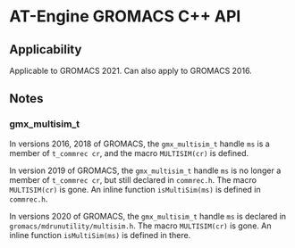 # AT-Engine GROMACS C++ API

## Applicability

Applicable to GROMACS 2021.
Can also apply to GROMACS 2016.

## Notes

### gmx_multisim_t

In versions 2016, 2018 of GROMACS,
the `gmx_multisim_t` handle `ms` is
a member of `t_commrec cr`,
and the macro `MULTISIM(cr)` is defined.

In version 2019 of GROMACS,
the `gmx_multisim_t` handle `ms` is
no longer a member of `t_commrec cr`,
but still declared in `commrec.h`.
The macro `MULTISIM(cr)` is gone.
An inline function `isMultiSim(ms)` is defined in `commrec.h`.

In versions 2020 of GROMACS,
the `gmx_multisim_t` handle `ms` is
declared in `gromacs/mdrunutility/multisim.h`.
The macro `MULTISIM(cr)` is gone.
An inline function `isMultiSim(ms)` is defined in there.
